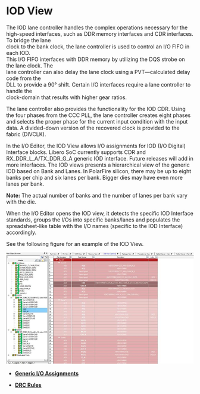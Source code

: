 # IOD View

The IOD lane controller handles the complex operations necessary for the<br /> high-speed interfaces, such as DDR memory interfaces and CDR interfaces. To bridge the lane<br /> clock to the bank clock, the lane controller is used to control an I/O FIFO in each IOD.<br /> This I/O FIFO interfaces with DDR memory by utilizing the DQS strobe on the lane clock. The<br /> lane controller can also delay the lane clock using a PVT—calculated delay code from the<br /> DLL to provide a 90° shift. Certain I/O interfaces require a lane controller to handle the<br /> clock-domain that results with higher gear ratios.

The lane controller also provides the functionality for the IOD CDR. Using the four phases from the CCC PLL, the lane controller creates eight phases and selects the proper phase for the current input condition with the input data. A divided-down version of the recovered clock is provided to the fabric \(DIVCLK\).

In the I/O Editor, the IOD View allows I/O assignments for IOD \(I/O Digital\) Interface blocks. Libero SoC currently supports CDR and RX\_DDR\_L\_A/TX\_DDR\_G\_A generic IOD interface. Future releases will add in more interfaces. The IOD views presents a hierarchical view of the generic IOD based on Bank and Lanes. In PolarFire silicon, there may be up to eight banks per chip and six lanes per bank. Bigger dies may have even more lanes per bank.

**Note:** The actual number of banks and the number of lanes per bank vary with the die.

When the I/O Editor opens the IOD view, it detects the specific IOD Interface standards, groups the I/Os into specific banks/lanes and populates the spreadsheet-like table with the I/O names \(specific to the IOD Interface\) accordingly.

See the following figure for an example of the IOD View.

![](GUID-9C8BEB84-ED23-43CB-B4E3-D0BEDFD73A80-low.jpg "IOD View")

-   **[Generic I/O Assignments](GUID-9CF7AF08-AD69-47FC-BD4E-D35D220C5753.md)**  

-   **[DRC Rules](GUID-BFE40920-4C2E-405D-9DA9-2B28C2283062.md)**  


